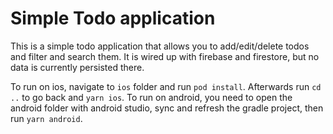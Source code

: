 # Simple Todo application

This is a simple todo application that allows you to add/edit/delete todos and filter and search them.
It is wired up with firebase and firestore, but no data is currently persisted there.

To run on ios, navigate to `ios` folder and run `pod install`. Afterwards run `cd ..` to go back and `yarn ios`.
To run on android, you need to open the android folder with android studio, sync and refresh the gradle project, then run `yarn android`.
